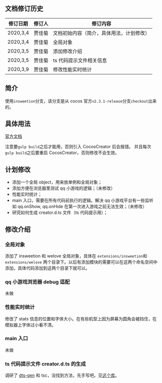 ## 文档修订历史

| 修订日期 | 修订人  | 修订内容 |
| ------ | ------ | ------ |
| 2020,3,4| 贾佳菊 | 文档初始内容（简介，具体用法，计划修改） |
| 2020,3,4| 贾佳菊 | 全局对象|
| 2020,3,5| 贾佳菊 | 添加修改介绍|
| 2020,3,5| 贾佳菊 | ts 代码提示文件相关信息|
| 2020,3,9| 贾佳菊 | 修改性能实时统计 |


## 简介

使用```insweetion```分支，该分支是从 cocos 官方```v2.3.1-release```分支```checkout```出来的。

## 具体用法

[官方文档](http://docs.cocos.com/creator/manual/zh/advanced-topics/engine-customization.html)

注意要```gulp build```之后才能用，否则引入 CocosCreator 后会报错。
并且每次```gulp build```之后要重启 CocosCreator，否则修改不会生效。

## 计划修改

* 添加一个全局 object，用来放单例和全局对象；
* 添加方便在浏览器里测试 qq 小游戏的逻辑；（未修改）
* 性能实时统计；
* main 入口，需要在所有代码前执行的逻辑。解决 qq 小游戏平台有一些监听如 qq.onShow, qq.onHide 在第一次进入游戏之前无法生效；（未修改）
* 研究如何生成 creator.d.ts 文件（ts 代码提示用）；

## 修改介绍

### 全局对象

添加了 insweetion 和 welove 全局对象，具体在 ```extensions/insweetion```和```extensions/welove``` 两个目录下。以后有添加模块的需要可以在这两个命名空间中添加，具体代码添加到这两个目录下就可以。

### qq 小游戏浏览器 debug 适配

未做

### 性能实时统计

修改了 stats 信息的位置和字体大小。在有些机型上因为屏幕为圆角会被挡住，在模拟器上字体过小看不清。

### main 入口

未做

### ts 代码提示文件 creator.d.ts 的生成

调研了 [dts-gen](https://github.com/insweetion/dts-gen) 和 tsc，没找到方法，先手写吧。见[这个库](https://github.com/insweetion/cocoscreator-util)。




